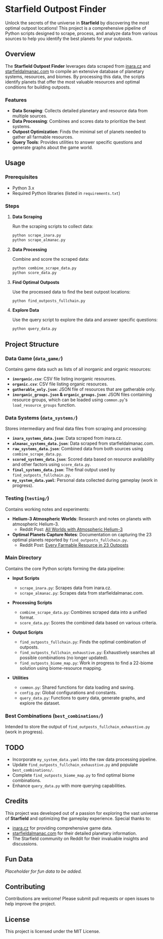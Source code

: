# Starfield Outpost Finder

Unlock the secrets of the universe in **Starfield** by discovering the most optimal outpost locations! This project is a comprehensive pipeline of Python scripts designed to scrape, process, and analyze data from various sources to help you identify the best planets for your outposts.

## Overview

The **Starfield Outpost Finder** leverages data scraped from [inara.cz](https://inara.cz/starfield/) and [starfieldalmanac.com](https://starfieldalmanac.com/) to compile an extensive database of planetary systems, resources, and biomes. By processing this data, the scripts identify planets that offer the most valuable resources and optimal conditions for building outposts.

### Features

- **Data Scraping**: Collects detailed planetary and resource data from multiple sources.
- **Data Processing**: Combines and scores data to prioritize the best systems.
- **Outpost Optimization**: Finds the minimal set of planets needed to gather all farmable resources.
- **Query Tools**: Provides utilities to answer specific questions and generate graphs about the game world.

## Usage

### Prerequisites

- Python 3.x
- Required Python libraries (listed in `requirements.txt`)

### Steps

1. **Data Scraping**

   Run the scraping scripts to collect data:

   ```bash
   python scrape_inara.py
   python scrape_almanac.py
   ```

2. **Data Processing**

   Combine and score the scraped data:

   ```bash
   python combine_scrape_data.py
   python score_data.py
   ```

3. **Find Optimal Outposts**

   Use the processed data to find the best outpost locations:

   ```bash
   python find_outposts_fullchain.py
   ```

4. **Explore Data**

   Use the query script to explore the data and answer specific questions:

   ```bash
   python query_data.py
   ```

## Project Structure

### Data Game (`data_game/`)

Contains game data such as lists of all inorganic and organic resources:

- **`inorganic.csv`**: CSV file listing inorganic resources.
- **`organic.csv`**: CSV file listing organic resources.
- **`gatherable_only.json`**: JSON file of resources that are gatherable only.
- **`inorganic_groups.json` & `organic_groups.json`**: JSON files containing resource groups, which can be loaded using `common.py`'s `load_resource_groups` function.

### Data Systems (`data_systems/`)

Stores intermediary and final data files from scraping and processing:

- **`inara_systems_data.json`**: Data scraped from inara.cz.
- **`almanac_systems_data.json`**: Data scraped from starfieldalmanac.com.
- **`raw_systems_data.json`**: Combined data from both sources using `combine_scrape_data.py`.
- **`scored_systems_data.json`**: Scored data based on resource availability and other factors using `score_data.py`.
- **`final_systems_data.json`**: The final output used by `find_outposts_fullchain.py`.
- **`my_system_data.yaml`**: Personal data collected during gameplay (work in progress).

### Testing (`testing/`)

Contains working notes and experiments:

- **Helium-3 Atmospheric Worlds**: Research and notes on planets with atmospheric Helium-3.
  - Reddit Post: [All Worlds with Atmospheric Helium-3](https://www.reddit.com/r/Starfield/comments/1gq7rro/all_worlds_with_atmospheric_helium3_and_why_you/)
- **Optimal Planets Capture Notes**: Documentation on capturing the 23 optimal planets reported by `find_outposts_fullchain.py`.
  - Reddit Post: [Every Farmable Resource in 23 Outposts](https://www.reddit.com/r/Starfield/comments/1gkao0r/every_farmable_resource_in_23_outposts_and_an/)

### Main Directory

Contains the core Python scripts forming the data pipeline:

- **Input Scripts**
  - `scrape_inara.py`: Scrapes data from inara.cz.
  - `scrape_almanac.py`: Scrapes data from starfieldalmanac.com.

- **Processing Scripts**
  - `combine_scrape_data.py`: Combines scraped data into a unified format.
  - `score_data.py`: Scores the combined data based on various criteria.

- **Output Scripts**
  - `find_outposts_fullchain.py`: Finds the optimal combination of outposts.
  - `find_outposts_fullchain_exhaustive.py`: Exhaustively searches all possible combinations (no longer updated).
  - `find_outposts_biome_map.py`: Work in progress to find a 22-biome solution using biome-resource mapping.

- **Utilities**
  - `common.py`: Shared functions for data loading and saving.
  - `config.py`: Global configurations and constants.
  - `query_data.py`: Functions to query data, generate graphs, and explore the dataset.

### Best Combinations (`best_combinations/`)

Intended to store the output of `find_outposts_fullchain_exhaustive.py` (work in progress).

## TODO

- Incorporate `my_system_data.yaml` into the raw data processing pipeline.
- Update `find_outposts_fullchain_exhaustive.py` and populate `best_combinations/`.
- Complete `find_outposts_biome_map.py` to find optimal biome combinations.
- Enhance `query_data.py` with more querying capabilities.

## Credits

This project was developed out of a passion for exploring the vast universe of **Starfield** and optimizing the gameplay experience. Special thanks to:

- [inara.cz](https://inara.cz/starfield/) for providing comprehensive game data.
- [starfieldalmanac.com](https://starfieldalmanac.com/) for their detailed planetary information.
- The Starfield community on Reddit for their invaluable insights and discussions.

## Fun Data

*Placeholder for fun data to be added.*

## Contributing

Contributions are welcome! Please submit pull requests or open issues to help improve the project.

## License

This project is licensed under the MIT License.